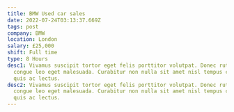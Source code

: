 ```yaml
---
title: BMW Used car sales
date: 2022-07-24T03:13:37.669Z
tags: post
company: BMW
location: London
salary: £25,000
shift: Full time
type: 8 Hours
desc1: Vivamus suscipit tortor eget felis porttitor volutpat. Donec rutrum
  congue leo eget malesuada. Curabitur non nulla sit amet nisl tempus convallis
  quis ac lectus.
desc2: Vivamus suscipit tortor eget felis porttitor volutpat. Donec rutrum
  congue leo eget malesuada. Curabitur non nulla sit amet nisl tempus convallis
  quis ac lectus.
---
```

